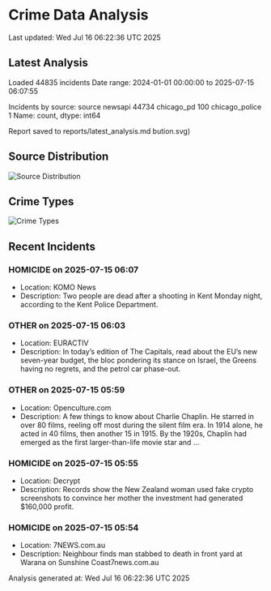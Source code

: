 # Crime Data Analysis
Last updated: Wed Jul 16 06:22:36 UTC 2025

## Latest Analysis

Loaded 44835 incidents
Date range: 2024-01-01 00:00:00 to 2025-07-15 06:07:55

Incidents by source:
source
newsapi           44734
chicago_pd          100
chicago_police        1
Name: count, dtype: int64

Report saved to reports/latest_analysis.md
bution.svg)

## Source Distribution
![Source Distribution](images/source_distribution.svg)

## Crime Types
![Crime Types](images/crime_types.svg)

## Recent Incidents

### HOMICIDE on 2025-07-15 06:07
- Location: KOMO News
- Description: Two people are dead after a shooting in Kent Monday night, according to the Kent Police Department.


### OTHER on 2025-07-15 06:03
- Location: EURACTIV
- Description: In today’s edition of The Capitals, read about the EU’s new seven-year budget, the bloc pondering its stance on Israel, the Greens having no regrets, and the petrol car phase-out.


### OTHER on 2025-07-15 05:59
- Location: Openculture.com
- Description: A few things to know about Charlie Chaplin. He starred in over 80 films, reeling off most during the silent film era. In 1914 alone, he acted in 40 films, then another 15 in 1915. By the 1920s, Chaplin had emerged as the first larger-than-life movie star and …


### HOMICIDE on 2025-07-15 05:55
- Location: Decrypt
- Description: Records show the New Zealand woman used fake crypto screenshots to convince her mother the investment had generated $160,000 profit.


### HOMICIDE on 2025-07-15 05:54
- Location: 7NEWS.com.au
- Description: Neighbour finds man stabbed to death in front yard at Warana on Sunshine Coast7news.com.au

Analysis generated at: Wed Jul 16 06:22:36 UTC 2025
